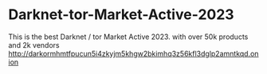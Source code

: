 # Darknet-tor-Market-Active-2023
This is the best Darknet / tor Market Active 2023. with over 50k products and 2k vendors
http://darkormhmtfpucun5i4zkyjm5khgw2bkimhq3z56kfl3dglp2amntkqd.onion
